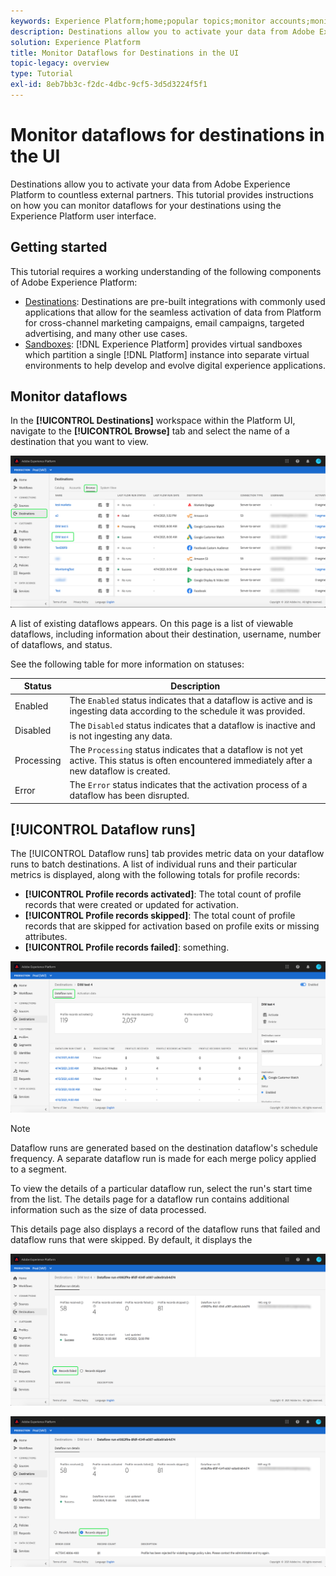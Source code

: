 ```yaml
---
keywords: Experience Platform;home;popular topics;monitor accounts;monitor dataflows;dataflows;destinations
description: Destinations allow you to activate your data from Adobe Experience Platform to countless external partners. This tutorial provides instructions on how you can monitor dataflows for your destinations using the Experience Platform user interface.
solution: Experience Platform
title: Monitor Dataflows for Destinations in the UI
topic-legacy: overview
type: Tutorial
exl-id: 8eb7bb3c-f2dc-4dbc-9cf5-3d5d3224f5f1
---
```

# Monitor dataflows for destinations in the UI

Destinations allow you to activate your data from Adobe Experience Platform to countless external partners. This tutorial provides instructions on how you can monitor dataflows for your destinations using the Experience Platform user interface.

## Getting started

This tutorial requires a working understanding of the following components of Adobe Experience Platform:

- [Destinations](../../destinations/home.md): Destinations are pre-built integrations with commonly used applications that allow for the seamless activation of data from Platform for cross-channel marketing campaigns, email campaigns, targeted advertising, and many other use cases.
- [Sandboxes](../../sandboxes/home.md): [!DNL Experience Platform] provides virtual sandboxes which partition a single [!DNL Platform] instance into separate virtual environments to help develop and evolve digital experience applications.

## Monitor dataflows

In the **[!UICONTROL Destinations]** workspace within the Platform UI, navigate to the **[!UICONTROL Browse]** tab and select the name of a destination that you want to view.

![](../assets/ui/monitor-destinations/select-destination.png)

A list of existing dataflows appears. On this page is a list of viewable dataflows, including information about their destination, username, number of dataflows, and status.

See the following table for more information on statuses:

| Status | Description |
| ------ | ----------- |
| Enabled | The `Enabled` status indicates that a dataflow is active and is ingesting data according to the schedule it was provided. |
| Disabled | The `Disabled` status indicates that a dataflow is inactive and is not ingesting any data. |
| Processing | The `Processing` status indicates that a dataflow is not yet active. This status is often encountered immediately after a new dataflow is created. |
| Error | The `Error` status indicates that the activation process of a dataflow has been disrupted. |

## [!UICONTROL Dataflow runs]

The [!UICONTROL Dataflow runs] tab provides metric data on your dataflow runs to batch destinations. A list of individual runs and their particular metrics is displayed, along with the following totals for profile records:

- **[!UICONTROL Profile records activated]**: The total count of profile records that were created or updated for activation.
- **[!UICONTROL Profile records skipped]**:  The total count of profile records that are skipped for activation based on profile exits or missing attributes.
- **[!UICONTROL Profile records failed]**: something.

![](../assets/ui/monitor-destinations/dataflow-runs.png)

>[!NOTE]
>
>Dataflow runs are generated based on the destination dataflow's schedule frequency. A separate dataflow run is made for each merge policy applied to a segment.

To view the details of a particular dataflow run, select the run's start time from the list. The details page for a dataflow run contains additional information such as the size of data processed.

This details page also displays a record of the dataflow runs that failed and dataflow runs that were skipped. By default, it displays the 

![](../assets/ui/monitor-destinations/dataflow-failed.png)

![](../assets/ui/monitor-destinations/dataflow-skipped.png)